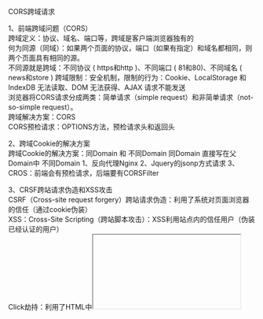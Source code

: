 CORS跨域请求

1、前端跨域问题（CORS）                
跨域定义：协议、域名、端口等，跨域是客户端浏览器独有的                
何为同源（同域）：如果两个页面的协议，端口（如果有指定）和域名都相同，则两个页面具有相同的源。                
不同源就是跨域：不同协议 ( https和http )、不同端口 ( 81和80)、不同域名 ( news和store )
跨域限制：安全机制，限制的行为：Cookie、LocalStorage 和 IndexDB 无法读取、DOM 无法获得、AJAX 请求不能发送                
浏览器将CORS请求分成两类：简单请求（simple request）和非简单请求（not-so-simple request）。                
跨域解决方案：CORS                
CORS预检请求：OPTIONS方法，预检请求头和返回头                
                
2、跨域Cookie的解决方案                
跨域Cookie的解决方案：同Domain 和 不同Domain
同Domain
	直接写在父Domain中
不同Domain
	1、反向代理Nginx
	2、Jquery的jsonp方式请求
	3、CROS：前端会有预检请求，后端要有CORSFilter
	
	
3、CRSF跨站请求伪造和XSS攻击                
CSRF（Cross-site request forgery）跨站请求伪造：利用了系统对页面浏览器的信任（通过cookie伪装）              
XSS：Cross-Site Scripting（跨站脚本攻击）：XSS利用站点内的信任用户（伪装已经认证的用户）              
Click劫持：利用了HTML中<iframe>标签的透明属性



---------------------------------------------------------------------------------------------------------------------                
https://developer.mozilla.org/zh-CN/docs/Web/HTTP/Access_control_CORS                
https://segmentfault.com/a/1190000006727486                
http://www.ruanyifeng.com/blog/2016/04/cors.html                
http://www.ruanyifeng.com/blog/2016/04/same-origin-policy.html                
https://juejin.im/post/5c46af87e51d4552232feaeb                
https://my.oschina.net/wsxiao/blog/1648996                
https://www.smi1e.top/cross-origin-resource-sharing%EF%BC%88%E8%B7%A8%E5%9F%9F%E8%B5%84%E6%BA%90%E5%85%B1%E4%BA%AB%EF%BC%89/                
https://blog.csdn.net/qq_31617637/article/details/72955239                
                
                
前端跨域问题（CORS）（Cross-Origin Resource Sharing）                
                
主要是总结浏览器CORS跨域，其他的本人认为是伪跨域，如iframe、window.name、window.postMessage。                
                
跨域定义                
跨站 HTTP 请求(Cross-site HTTP request)是指发起请求的资源所在域不同于该请求所指向资源所在的域的 HTTP 请求。                
                
跨域问题只有在浏览器才会出现，javascript等脚本的主动http请求才会出现跨域问题。后端获取http数据不会存在跨域问题。跨域问题可以说是浏览器独有的（或者说http客户端独有的，这个其实看制定者是否遵循协议）。                
                
注意：有些浏览器不允许从HTTPS的域跨域访问HTTP，比如Chrome和Firefox，这些浏览器在请求还未发出的时候就会拦截请求，这是一个特例。                
                
跨域资源共享(CORS) 是一种机制，它使用额外的 HTTP 头来告诉浏览器  让运行在一个 origin (domain) 上的Web应用被准许访问来自不同源服务器上的指定的资源。当一个资源从与该资源本身所在的服务器不同的域、协议或端口请求一个资源时，资源会发起一个跨域 HTTP 请求。                
                
                
何为同源（同域）：如果两个页面的协议，端口（如果有指定）和域名都相同，则两个页面具有相同的源。                
不同源就是跨域：不同协议 ( https和http )、不同端口 ( 81和80)、不同域名 ( news和store )                
                
                
                
为什么要有跨域限制？安全机制                
同源策略限制了从同一个源加载的文档或脚本如何与来自另一个源的资源进行交互。这是一个用于隔离潜在恶意文件的重要安全机制。                
还是安全问题，如果不限制，那么CSRF（Cross-site request forgery，中文名称：跨站请求伪造）攻击就很容易实现了。                
                
                
如果非同源，共有三种行为受到限制。                
（1） Cookie、LocalStorage 和 IndexDB 无法读取。                
（2） DOM 无法获得。                
（3） AJAX 请求不能发送。                
                
                
浏览器将CORS请求分成两类：简单请求（simple request）和非简单请求（not-so-simple request）。                
* 简单请求就是使用设定的请求方式请求数据                
* 而非简单请求则是在使用设定的请求方式请求数据之前,先发送一个OPTIONS请求,看服务端是否允许客户端发送非简单请求。只有"预检"通过后才会再发送一次请求用于数据传输                
                
                
CORS预检请求                
预请求就是使用OPTIONS方法。跨域请求首先需要发送预请求，即使用 OPTIONS   方法发起一个预请求到服务器，以获知服务器是否允许该实际请求。预请求的使用，可以避免跨域请求对服务器的用户数据产生未预期的影响。                
                
跨域才会有预请求，但是不是所有跨域请求都会发送预请求的。 预请求服务器正常返回，浏览器还要判断是否合法，才会继续正常请求的。所以web服务程序需要针对options做处理，要不然OPTIONS的请求也会运行后端代码。一般预请求最好返回204(NO-Content)。                
                
“需预检的请求”要求必须首先使用 OPTIONS   方法发起一个预检请求到服务器，以获知服务器是否允许该实际请求。"预检请求“的使用，可以避免跨域请求对服务器的用户数据产生未预期的影响。                
                
在谷歌开发者工具上查看网络请求时，如果预请求是不在XHR这个分类中，可以在Other分类或者ALL中查看。                
                
                
                
什么时候会有预请求？                
一般服务器默认允许GET、POST、HEAD请求（前提跨域），所以这些请求，只要前端脚本不追加请求头，是不会有预请求发出的。这些请求叫简单请求。                
                
可以简单总结为只有GET、POST、HEAD才可能没有预请求。                
                
大多数浏览器不支持针对于预请求的重定向。如果一个预请求发生了重定向，浏览器将报告错误：                
                
The request was redirected to 'https://example.com/foo', which is disallowed for cross-origin requests that require preflight                
                
                
                
跨域解决方案                
正如大家所知，出于安全考虑，浏览器会限制脚本中发起的跨站请求。但是为了能开发出更强大、更丰富、更安全的Web应用程序，开发人员渴望着在不丢失安全的前提下，Web 应用技术能越来越强大、越来越丰富。                
                
Web 应用工作组( Web Applications Working Group )推荐了一种的机制，即跨源资源共享（Cross-Origin Resource Sharing (CORS)）。                
CORS是跨源资源分享（Cross-Origin Resource Sharing）的缩写。它是W3C标准，是跨源AJAX请求的根本解决方法。                
                
跨域资源共享标准新增了一组 HTTP 首部字段，允许服务器声明哪些源站有权限访问哪些资源。                
                
跨域需要设置的HTTP首部字段                
实现前后端跨域请求，需要设置下面相关的HTTP响应头:                
字段名	必须设置与否   说明                
Access-Control-Allow-Origin	是  默认不设置时不允许跨域，origin参数指定一个允许向该服务器提交请求的URI                
Access-Control-Allow-Credentials	否  此字段是用来设置是否允许传cookie，默认为false                
Access-Control-Allow-Methods	否  默认值一般为GET、HEAD、POST，所以请delete等方法的时候，默认会被限制，指明资源可以被请求的方式有哪些(一个或者多个)。这个响应头信息在客户端发出预检请求的时候会被返。这就看需要了。设置为*时，没有囊括全部方式，例如patch,所有还是设置为全部方式更保险。                
Access-Control-Allow-Headers  浏览器自身附带的请求头默认是被允许的，但是前端代码追加的请求头，在跨域的时候是要被允许才可访问。而且浏览器本身默认自带请求头是不可修改的，如User-Agent、Origin等。                
Access-Control-Max-Age	否   单位是秒，这个响应头告诉我们这次预请求的结果的有效期是多久，有效期期间内的请求都不用使用预请求。                
一般只要设置好 Access-Control-Allow-Origin就可以跨域了，其他的字段都是配合使用的（其他字段有默认值）。                
                
                
CORS(Cross-Origin Resource Sharing, 跨源资源共享)是W3C出的一个标准，其思想是使用自定义的HTTP头部让浏览器与服务器进行沟通，从而决定请求或响应是应该成功，还是应该失败。                
                
Access-Control-Allow-Origin: 允许跨域访问的域，可以是一个域的列表，也可以是通配符"*"。                
注意Origin规则只对域名有效，并不会对子目录有效。不同子域名需要分开设置。                
Access-Control-Allow-Credentials: 是否允许请求带有验证信息，这部分将会在下面详细解释                
Access-Control-Expose-Headers: 允许脚本访问的返回头，请求成功后，脚本可以在XMLHttpRequest中访问这些头的信息(貌似webkit没有实现这个)                
Access-Control-Max-Age: 缓存此次请求的秒数。在这个时间范围内，所有同类型的请求都将不再发送预检请求而是直接使用此次返回的头作为判断依据，非常有用，大幅优化请求次数                
Access-Control-Allow-Methods: 允许使用的请求方法，以逗号隔开                
Access-Control-Allow-Headers: 允许自定义的头部，以逗号隔开，大小写不敏感                
                
                
                
预检请求头信息：                
Origin 首部字段表明预检请求或实际请求的源站。                
                
Access-Control-Request-Method 首部字段用于预检请求。其作用是，将实际请求所使用的 HTTP 方法告诉服务器。                
Access-Control-Request-Headers 首部字段用于预检请求。其作用是，将实际请求所携带的首部字段告诉服务器。                
                
                
                
一次预检请求和返回：                
                
Access-Control-Request-Headers: appid,operid,pagecode,sign,timestamp                
Access-Control-Request-Method: POST                
Origin: http://test.runtime.vortex.zj.chinamobile.com:8000                
Referer:http://test.runtime.vortex.zj.chinamobile.com:8000/home                
                
                
Date:Wed, 30 Nov 2011 02:13:21 GMT                
Server:Jetty(7.5.4.v20111024)                
Access-Control-Allow-Credentials: true                
Access-Control-Allow-Headers: X-Requested-With,Content-Type,Accept,Origin,appId,appid,operId,operid,sign,timestamp,method,format,version,accessToken,accesstoken,openId,openid,busiSerial,busiserial,pageCode,pagecode                
Access-Control-Allow-Methods: GET,POST,HEAD,PUT                
Access-Control-Allow-Origin: http://test.runtime.vortex.zj.chinamobile.com:8000                
Access-Control-Max-Age: 1800                
Allow:POST,GET,OPTIONS,HEAD                
Content-Length:59                
Content-Type: application/vnd.sun.wadl+xml                
Last-Modified: ???, 29 ?? 2019 11:51:17 CST                
                
                
Date: Sat, 12 Oct 2019 09:38:57 GMT                
access-control-allow-origin: http://test.runtime.vortex.zj.chinamobile.com:8000                
vary: origin                
access-control-allow-methods: HEAD,POST,GET,PUT                
access-control-allow-headers: "X-Requested-With,Content-Type,Accept,Origin,appId,appid,operId,operid,sign,timestamp,method,format,version,accessToken,accesstoken,openId,openid,busiSerial,busiserial,pageCode,pagecode"                
access-control-allow-credentials: true                
access-control-max-age: 86400                
Content-Length: 0                
Connection: Keep-alive                
Via: 1.1 ID-5003323700051215 uproxy-2                
                
                
问题                
1、Access-Control-Max-Age不起作用，客户端是否禁用缓存：Disable cache                
2、access-control-allow-headers设置成*不是匹配全部的意思，跨域请求头设置*无效                
                
                
                
                
---------------------------------------------------------------------------------------------------------------------                
                
CRSF跨站请求伪造和XSS攻击              
CSRF（Cross-site request forgery）跨站请求伪造：利用了系统对页面浏览器的信任（通过cookie伪装）              
XSS：Cross-Site Scripting（跨站脚本攻击）：XSS利用站点内的信任用户（伪装已经认证的用户）              
Click劫持：利用了HTML中<iframe>标签的透明属性              
              
              
构成CSRF攻击是有条件的：              
1、客户端必须一个网站并生成cookie凭证存储在浏览器中              
2、该cookie没有清除，客户端又tab一个页面进行访问别的网站              
              
抵御CSRF攻击的关键在于：在请求中放入攻击者所不能伪造的信息，并且该信息不存在于Cookie之中。              
目前防御 CSRF 攻击主要有三种策略：              
1、验证 HTTP Referer 字段；              
2、在请求地址中添加 token 并验证；              
3、在 HTTP 头中自定义属性并验证。              
              
              
              
实施XSS攻击需要具备两个条件：              
一、需要向web页面注入恶意代码；              
二、这些恶意代码能够被浏览器成功的执行。              
              
解决方法              
1、一种方法是在表单提交或者url参数传递前，对需要的参数进行过滤,请看如下XSS过滤工具类代码              
2、二、 过滤用户输入的 检查用户输入的内容中是否有非法内容。如<>（尖括号）、”（引号）、 ‘（单引号）、%（百分比符号）、;（分号）、()（括号）、&（& 符号）、+（加号）等。、严格控制输出              
3、改成纯前端渲染，把代码和数据分隔开。              
4、对 HTML 做充分转义。              
              
              

Click劫持：
防御
点击劫持的根本就是目标网站被攻击者通过 iframe 内嵌在他的网页中，所以只要阻止我们的网站被 iframe 内嵌即可。

1、JavaScript 禁止 iframe 内嵌
2、X-Frame-Options HTTP 响应头禁止 iframe 内嵌

X-Frame-Options 的兼容性非常好，基本上现在市面所有浏览器都支持。

————————————————
版权声明：本文为CSDN博主「xiko」的原创文章，遵循 CC 4.0 BY-SA 版权协议，转载请附上原文出处链接及本声明。
原文链接：https://blog.csdn.net/zhoulei1995/article/details/79039142



                
CSRF（Cross-site request forgery）跨站请求伪造，也被称为“One Click Attack”或者Session Riding，通常缩写为CSRF或者XSRF，是一种对网站的恶意利用。                
CSRF是一种夹持用户在已经登陆的web应用程序上执行非本意的操作的攻击方式。相比于XSS，CSRF是利用了系统对页面浏览器的信任，XSS则利用了系统对用户的信任。                
                
                
尽管听起来像跨站脚本（XSS），但它与XSS非常不同，XSS利用站点内的信任用户，而CSRF则通过伪装来自受信任用户的请求来利用受信任的网站。                
                
XSS是跨站脚本攻击(Cross Site Scripting)，恶意攻击者往Web页面里插入恶意Script代码，当用户浏览该页之时，嵌入其中Web里面的Script代码会被执行，从而达到恶意攻击用户的目的。                
                
CSRF的全称是“跨站请求伪造”，而 XSS 的全称是“跨站脚本”。看起来有点相似，它们都是属于跨站攻击——不攻击服务器端而攻击正常访问网站的用户，但它们的攻击类型是不同维度上的分类。CSRF 顾名思义，是伪造请求，冒充用户在站内的正常操作。                
              
              
              
XSS攻击是Web攻击中最常见的攻击方法之一，它是通过对网页注入可执行代码且成功地被浏览器 执行，达到攻击的目的，形成了一次有效XSS攻击，一旦攻击成功，它可以获取用户的联系人列表，然后向联系人发送虚假诈骗信息，可以删除用户的日志等等，有时候还和其他攻击方式同时实 施比如SQL注入攻击服务器和数据库、Click劫持、相对链接劫持等实施钓鱼，它带来的危害是巨 大的，是web安全的头号大敌。              
              
              
xss 分类：（三类）              
              
类型	存储区*	插入点*              
存储型 XSS	后端数据库	HTML              
反射型 XSS	URL	HTML              
DOM 型 XSS	后端数据库/前端存储/URL	前端 JavaScript              
              
1、反射型XSS：<非持久化> 攻击者事先制作好攻击链接, 需要欺骗用户自己去点击链接才能触发XSS代码（服务器中没有这样的页面和内容），一般容易出现在搜索页面。              
              
2、存储型XSS：<持久化> 代码是存储在服务器中的，如在个人信息或发表文章等地方，加入代码，如果没有过滤或过滤不严，那么这些代码将储存到服务器中，每当有用户访问该页面的时候都会触发代码执行，这种XSS非常危险，容易造成蠕虫，大量盗窃cookie（虽然还有种DOM型XSS，但是也还是包括在存储型XSS内）。              
              
3、DOM型XSS：基于文档对象模型Document Objeet Model，DOM)的一种漏洞。DOM是一个与平台、编程语言无关的接口，它允许程序或脚本动态地访问和更新文档内容、结构和样式，处理后的结果能够成为显示页面的一部分。DOM中有很多对象，其中一些是用户可以操纵的，如uRI ，location，refelTer等。客户端的脚本程序可以通过DOM动态地检查和修改页面内容，它不依赖于提交数据到服务器端，而从客户端获得DOM中的数据在本地执行，如果DOM中的数据没有经过严格确认，就会产生DOM XSS漏洞。              
              
XSS中的过滤是在前端怎么做？                
前端防xss分两类：1是提交数据的时候, 2是渲染数据的时候。                
                
提交数据, 即post表单, 或者ajax提交数据的时候, 对用户输入的内容进行过滤, 当前由于是前端操作, 随便找个懂点的都可以通过模拟请求绕过, 但是做还是要做。                
                
渲染数据, 这个是重点, 哪怕提交数据时, 被绕过(后端也没有处理), 渲染时予以过滤, 也能达到效果, 这里一般指ajax+template, 或者各种mvvm框架, 对于是用户提供的内容, 能用text方法的, 一律用text方法, 一定要用html方法的, 则进行数据过滤。                
                


Click劫持:
点击劫持（click jacking）也被称为 UI 覆盖攻击。它通过不可见框架底部的内容误导受害者点击，虽然受害者点击的是他所看到的网页，但其实他所点击的是被黑客精心构建的另一个置于原网页上面的透明页面。

原理
这种攻击利用了HTML中<iframe>标签的透明属性。

在 HTML 中，我们可以在 iframe 里面嵌套另一个网页。通过设置 iframe 的透明度，可以使 iframe 不可见，同时在其底部放一个很有诱惑力的图片，调整网页中 iframe 中网页提交按钮的位置，使其和图片里按钮的位置相同。如此，当用户点击图片中的按钮时，其实是点击了网页中的按钮。
————————————————
版权声明：本文为CSDN博主「xiko」的原创文章，遵循 CC 4.0 BY-SA 版权协议，转载请附上原文出处链接及本声明。
原文链接：https://blog.csdn.net/zhoulei1995/article/details/79039142



CRSF参考                
https://www.jianshu.com/p/d5423f930c73                
https://chuenwei.github.io/2016/08/02/xss-crsf/                
              
              
浅谈XSS攻击原理与解决方法              
https://www.cnblogs.com/shawWey/p/8480452.html              
https://www.jianshu.com/p/4fcb4b411a66              
https://blog.csdn.net/free_xiaochen/article/details/82289316              
https://segmentfault.com/a/1190000016551188              
              
              
                
---------------------------------------------------------------------------------------------------------------------                
cookie跨域共享参考                
                
https://www.cnblogs.com/1020182600HENG/p/7121148.html                
http://byteliu.com/2019/04/11/%E8%B7%A8%E5%9F%9F%E8%B5%84%E6%BA%90%E5%85%B1%E4%BA%AB-CORS-%E7%9B%B8%E5%85%B3%E9%97%AE%E9%A2%98/                
                
                
Jquery的jsonp方式请求                
https://blog.csdn.net/hwhsong/article/details/84070918                
https://www.cnblogs.com/feiyuanxing/p/4575888.html                
https://www.cnblogs.com/chiangchou/p/jsonp.html                
                
                
                
跨域Cookie的解决方案：同Domain 和 不同Domain                
1、反向代理Nginx                
2、Jquery的jsonp方式请求：需要自己写脚本发起请求，然后写个回调函数处理数据，JQuery对于Ajax的跨域请求有两类解决方案，不过都是只支持get方式。分别是JQuery的 jquery.ajax jsonp格式和jquery.getScript方式。                 
3、CROS：前端会有预检请求，后端要有CORSFilter                
前端发起ajax的时候，设置withCredentials:true，让浏览器发送请求的时候带着cookie                
后端接受请求的时候，设置                
// 让服务器接受cookie                
header(“Access-Control-Allow-Credentials:true”);                
//可接受的源里面包含要发过来cookie的源。                
header(“Access-Control-Allow-Origin: http://account.tcs-y.com");                
                
                
                
---------------------------------------------------------------------------------------------------------------------                
                
                
                
